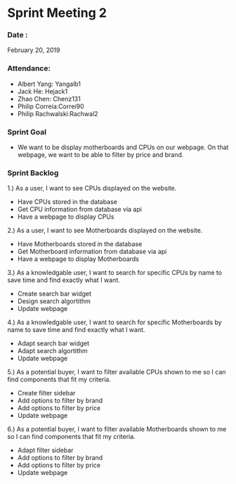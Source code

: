 # Sprint Meeting 2

### Date : 
February 20, 2019

### Attendance:
* Albert Yang: Yangalb1
* Jack He: Hejack1
* Zhao Chen: Chenz131 
* Philip Correia:Correi90
* Philip Rachwalski:Rachwal2

### Sprint Goal
* We want to be display motherboards and CPUs on our webpage. 
On that webpage, we want to be able to filter by price and brand. 

### Sprint Backlog
1.) As a user, I want to see CPUs displayed on the website.
* Have CPUs stored in the database
* Get CPU information from database via api
* Have a webpage to display CPUs

2.) As a user, I want to see Motherboards displayed on the website.
* Have Motherboards stored in the database
* Get Motherboard information from database via api
* Have a webpage to display Motherboards

3.) As a knowledgable user, I want to search for specific CPUs by name to save time and find exactly what I want.
* Create search bar widget
* Design search algortithm
* Update webpage

4.) As a knowledgable user, I want to search for specific Motherboards by name to save time and find exactly what I want.
* Adapt search bar widget
* Adapt search algortithm
* Update webpage

5.) As a potential buyer, I want to filter available CPUs shown to me so I can find components that fit my criteria.
* Create filter sidebar
* Add options to filter by brand
* Add options to filter by price
* Update webpage

6.) As a potential buyer, I want to filter available Motherboards shown to me so I can find components that fit my criteria.
* Adapt filter sidebar
* Add options to filter by brand
* Add options to filter by price
* Update webpage
